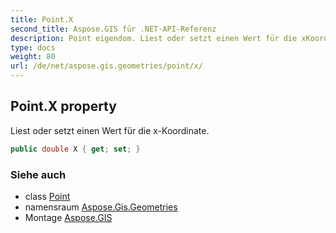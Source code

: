 ```yaml
---
title: Point.X
second_title: Aspose.GIS für .NET-API-Referenz
description: Point eigendom. Liest oder setzt einen Wert für die xKoordinate.
type: docs
weight: 80
url: /de/net/aspose.gis.geometries/point/x/
---
```

## Point.X property

Liest oder setzt einen Wert für die x-Koordinate.

```csharp
public double X { get; set; }
```

### Siehe auch

* class [Point](../)
* namensraum [Aspose.Gis.Geometries](../../point/)
* Montage [Aspose.GIS](../../../)


